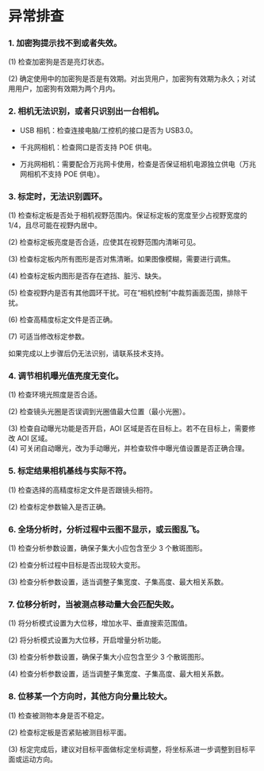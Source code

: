 # 异常排查

### 1. 加密狗提示找不到或者失效。

(1) 检查加密狗是否是亮灯状态。

(2) 确定使用中的加密狗是否是有效期。对出货用户，加密狗有效期为永久；对试用用户，加密狗有效期为两个月内。

### 2. 相机无法识别，或者只识别出一台相机。

- USB 相机：检查连接电脑/工控机的接口是否为 USB3.0。

- 千兆网相机：检查网口是否支持 POE 供电。

- 万兆网相机：需要配合万兆网卡使用，检查是否保证相机电源独立供电（万兆网相机不支持 POE 供电）。

### 3. 标定时，无法识别圆环。

(1) 检查标定板是否处于相机视野范围内。保证标定板的宽度至少占视野宽度的 1/4，且尽可能在视野内居中。

(2) 检查标定板亮度是否合适，应使其在视野范围内清晰可见。

(3) 检查标定板内所有图形是否对焦清晰。如果图像模糊，需要进行调焦。

(4) 检查标定板内图形是否存在遮挡、脏污、缺失。

(5) 检查视野内是否有其他圆环干扰。可在“相机控制”中裁剪画面范围，排除干扰。

(6) 检查高精度标定文件是否正确。

(7) 可适当修改标定参数。

如果完成以上步骤后仍无法识别，请联系技术支持。

### 4. 调节相机曝光值亮度无变化。

(1) 检查环境光照度是否合适。

(2) 检查镜头光圈是否误调到光圈值最大位置（最小光圈）。

(3) 检查自动曝光功能是否开启，AOI 区域是否在目标上。若不在目标上，需要修改 AOI 区域。  
(4) 可关闭自动曝光，改为手动曝光，并检查软件中曝光值设置是否正确合理。

### 5. 标定结果相机基线与实际不符。

(1) 检查选择的高精度标定文件是否跟镜头相符。

(2) 检查标定参数输入是否正确。

### 6. 全场分析时，分析过程中云图不显示，或云图乱飞。

(1) 检查分析参数设置，确保子集大小应包含至少 3 个散斑图形。

(2) 检查分析过程中目标是否出现较大变形。

(3) 检查分析参数设置，适当调整子集宽度、子集高度、最大相关系数。

### 7. 位移分析时，当被测点移动量大会匹配失败。

(1) 将分析模式设置为大位移，增加水平、垂直搜索范围值。

(2) 将分析模式设置为大位移，开启增量分析功能。 

(3) 检查分析参数设置，确保子集大小应包含至少 3 个散斑图形。

(4) 检查分析参数设置，适当调整子集宽度、子集高度、最大相关系数。

### 8. 位移某一个方向时，其他方向分量比较大。

(1) 检查被测物本身是否不稳定。

(2) 检查标定板是否紧贴被测目标平面。

(3) 标定完成后，建议对目标平面做标定坐标调整，将坐标系进一步调整到目标平面或运动方向。